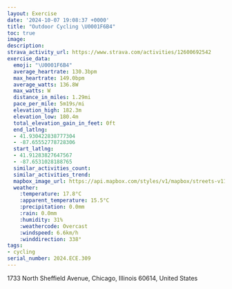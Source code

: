 ```yaml
---
layout: Exercise
date: '2024-10-07 19:08:37 +0000'
title: "Outdoor Cycling \U0001F6B4"
toc: true
image:
description:
strava_activity_url: https://www.strava.com/activities/12600692542
exercise_data:
  emoji: "\U0001F6B4"
  average_heartrate: 130.3bpm
  max_heartrate: 149.0bpm
  average_watts: 136.8W
  max_watts: W
  distance_in_miles: 1.29mi
  pace_per_mile: 5m19s/mi
  elevation_high: 182.3m
  elevation_low: 180.4m
  total_elevation_gain_in_feet: 0ft
  end_latlng:
  - 41.930422838777304
  - -87.65552778728306
  start_latlng:
  - 41.91283827647567
  - -87.6531028188765
  similar_activities_count:
  similar_activities_trend:
  mapbox_image_url: https://api.mapbox.com/styles/v1/mapbox/streets-v11/static/path-5+787af2-1.0(opy~Frw~uOcGFoHLc%40AqHN%7DE%3FyHNoDDyAAoCD%7D%40FuC%3FeADw%40%40eF%40wADkAHyBCSCY%3F%5DEKBO%5C%7D%40%60BaA~A),pin-s-s+e5b22e(-87.65322,41.91512),pin-s-f+89ae00(-87.65476999999997,41.92980999999999)/auto/800x800?access_token=pk.eyJ1Ijoiam9zaGJlY2ttYW4iLCJhIjoiY205eWR2aDd1MWZ6djJrbXc4a3M0bWZleiJ9.XiG9OWkNcZk2QzjJbxLB4A
  weather:
    :temperature: 17.8°C
    :apparent_temperature: 15.5°C
    :precipitation: 0.0mm
    :rain: 0.0mm
    :humidity: 31%
    :weathercode: Overcast
    :windspeed: 6.6km/h
    :winddirection: 338°
tags:
- cycling
serial_number: 2024.ECE.309
---
```

1733 North Sheffield Avenue, Chicago, Illinois 60614, United States
